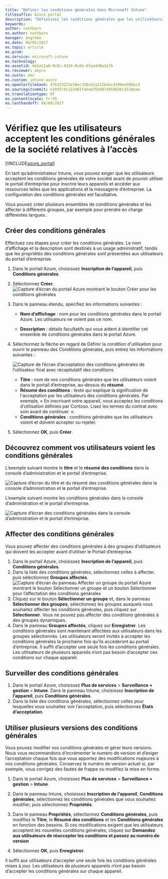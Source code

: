 ```yaml
---
title: "Définir les conditions générales dans Microsoft Intune"
titlesuffix: Azure portal
description: "Définissez les conditions générales que les utilisateurs voient dans le Portail d’entreprise pour Intune. "
keywords: 
author: nathbarn
ms.author: nathbarn
manager: angrobe
ms.date: 06/05/2017
ms.topic: article
ms.prod: 
ms.service: microsoft-intune
ms.technology: 
ms.assetid: 4a3a11a8-9c0c-4334-8c6b-6fea4d0a2efb
ms.reviewer: amyro
ms.suite: ems
ms.custom: intune-azure
ms.openlocfilehash: 47b153223e10ec358c61a212bdacd109ee90bbcd
ms.sourcegitcommit: e10dfc9c123401fabaaf5b487d459826c1510eae
ms.translationtype: HT
ms.contentlocale: fr-FR
ms.lasthandoff: 09/09/2017
---
```

# <a name="ensure-users-accept-company-terms-for-access"></a>Vérifiez que les utilisateurs acceptent les conditions générales de la société relatives à l’accès

[!INCLUDE[azure_portal](./includes/azure_portal.md)]

En tant qu’administrateur Intune, vous pouvez exiger que les utilisateurs acceptent les conditions générales de votre société avant de pouvoir utiliser le portail d’entreprise pour inscrire leurs appareils et accéder aux ressources telles que les applications et la messagerie d’entreprise. La configuration des conditions générales est facultative.

Vous pouvez créer plusieurs ensembles de conditions générales et les affecter à différents groupes, par exemple pour prendre en charge différentes langues.

## <a name="create-terms-and-conditions"></a>Créer des conditions générales
Effectuez ces étapes pour créer les conditions générales. Le nom d’affichage et la description sont destinés à un usage administratif, tandis que les propriétés des conditions générales sont présentées aux utilisateurs du portail d’entreprise.

1. Dans le portail Azure, choisissez **Inscription de l’appareil**, puis **Conditions générales**.
2. Sélectionnez **Créer**.
![Capture d’écran du portail Azure montrant le bouton Créer pour les conditions générales](media/terms-create-terms.png)
3. Dans le panneau étendu, spécifiez les informations suivantes :

   - **Nom d’affichage** : nom pour les conditions générales dans le portail Azure. Les utilisateurs ne voient pas ce nom.

   - **Description** : détails facultatifs qui vous aident à identifier cet ensemble de conditions générales dans le portail Azure.

4. Sélectionnez la flèche en regard de Définir la condition d'utilisation pour ouvrir le panneau des Conditions générales, puis entrez les informations suivantes :

   ![Capture de l’écran d’acceptation des conditions générales de l’utilisateur final avec récapitulatif des conditions](./media/terms-summary-create.png)

   - **Titre** : nom de vos conditions générales que les utilisateurs voient dans le portail d’entreprise, au-dessus du **résumé**.
   - **Résumé des conditions** : texte qui explique la signification de l'acceptation par les utilisateurs des conditions générales. Par exemple, « En inscrivant votre appareil, vous acceptez les conditions d’utilisation définies par Contoso. Lisez les termes du contrat avec soin avant de continuer. ».
   - **Conditions générales** : conditions générales que les utilisateurs voient et doivent accepter ou rejeter.

5. Sélectionnez **OK**, puis **Créer**.

## <a name="see-how-terms-are-displayed-to-your-users"></a>Découvrez comment vos utilisateurs voient les conditions générales
L’exemple suivant montre le **titre** et le **résumé des conditions** dans la console d’administration et le portail d’entreprise.

![Capture d’écran du titre et du résumé des conditions générales dans la console d’administration et le portail d’entreprise.](./media/terms-summary-terms.png)

L’exemple suivant montre les conditions générales dans la console d’administration et le portail d’entreprise.

![Capture d’écran des conditions générales dans la console d’administration et le portail d’entreprise.](./media/terms-properties-terms.png)

## <a name="assign-terms-and-conditions"></a>Affecter des conditions générales

Vous pouvez affecter des conditions générales à des groupes d’utilisateurs qui doivent les accepter avant d’utiliser le Portail d’entreprise.

1. Dans le portail Azure, choisissez **Inscription de l’appareil**, puis **Conditions générales**.
2. Dans la liste des conditions générales, sélectionnez celles à affecter, puis sélectionnez **Groupes affectés**.
![Capture d’écran du panneau Affecter un groupe du portail Azure montrant le bouton Sélectionner un groupe et un bouton Sélectionner pour l’affectation des conditions générales](media/terms-assign-groups.png)
3. Cliquez sur le bouton **Sélectionner un groupe** et, dans le panneau **Sélectionner des groupes**, sélectionnez les groupes auxquels vous souhaitez affecter les conditions générales, puis cliquez sur **Sélectionner**. Vous ne pouvez pas affecter des conditions générales à des groupes dynamiques.
4. Dans le panneau **Groupes affectés**, cliquez sur **Enregistrer**.  Les conditions générales sont maintenant affectées aux utilisateurs dans les groupes sélectionnés. Les utilisateurs seront invités à accepter les conditions générales la prochaine fois qu’ils accèderont au portail d’entreprise. Il suffit d’accepter une seule fois les conditions générales. Les utilisateurs de plusieurs appareils n’ont pas besoin d’accepter ces conditions sur chaque appareil.


## <a name="monitor-terms-and-conditions"></a>Surveiller des conditions générales

1. Dans le portail Azure, choisissez **Plus de services** > **Surveillance + gestion** > **Intune**. Dans le panneau Intune, choisissez **Inscription de l’appareil**, puis **Conditions générales**.
2. Dans la liste des conditions générales, sélectionnez celles pour lesquelles vous souhaitez voir l’acceptation, puis sélectionnez **États d’acceptation**.

## <a name="work-with-multiple-versions-of-terms-and-conditions"></a>Utiliser plusieurs versions des conditions générales
Vous pouvez modifier vos conditions générales et gérer leurs versions. Nous vous recommandons d’incrémenter le numéro de version et d’exiger l’acceptation chaque fois que vous apportez des modifications majeures à vos conditions générales. Conservez le numéro de version actuel si, par exemple, vous corrigez des fautes de frappe ou modifiez la mise en forme.

1. Dans le portail Azure, choisissez **Plus de services** > **Surveillance + gestion** > **Intune**.

2. Dans le panneau Intune, choisissez **Inscription de l’appareil**, **Conditions générales**, sélectionnez les conditions générales que vous souhaitez modifier, puis sélectionnez **Propriétés**.

4. Dans le panneau **Propriétés**, sélectionnez **Conditions générales**, puis modifiez le **Titre**, le **Résumé des conditions** et les **Conditions générales** en fonction des besoins. Si ces modifications exigent que les utilisateurs acceptent les nouvelles conditions générales, cliquez sur **Demandez aux utilisateurs de réaccepter les conditions et passez au numéro de version**

4.  Sélectionnez **OK**, puis **Enregistrer**.

Il suffit aux utilisateurs d’accepter une seule fois les conditions générales mises à jour. Les utilisateurs de plusieurs appareils n’ont pas besoin d’accepter les conditions générales sur chaque appareil.
